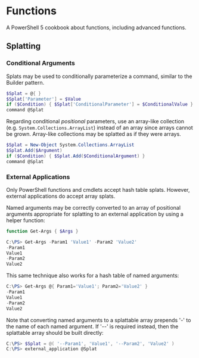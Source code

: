 # Functions
A PowerShell 5 cookbook about functions, including advanced functions.

## Splatting

### Conditional Arguments
Splats may be used to conditionally parameterize a command, similar to the
Builder pattern.

```powershell
$Splat = @{ }
$Splat['Parameter'] = $Value
if ($Condition) { $Splat['ConditionalParameter'] = $ConditionalValue }
command @Splat
```

Regarding conditional *positional* parameters, use an array-like collection (e.g.
`System.Collections.ArrayList`) instead of an array since arrays cannot be grown.
Array-like collections may be splatted as if they were arrays.

```powershell
$Splat = New-Object System.Collections.ArrayList
$Splat.Add($Argument)
if ($Condition) { $Splat.Add($ConditionalArgument) }
command @Splat
```

### External Applications
Only PowerShell functions and cmdlets accept hash table splats. However,
external applications do accept array splats.

Named arguments may be correctly converted to an array of positional arguments
appropriate for splatting to an external application by using a helper function:
```powershell
function Get-Args { $Args }
```

```powershell
C:\PS> Get-Args -Param1 'Value1' -Param2 'Value2'
-Param1
Value1
-Param2
Value2
```

This same technique also works for a hash table of named arguments:
```powershell
C:\PS> Get-Args @{ Param1='Value1'; Param2='Value2' }
-Param1
Value1
-Param2
Value2
```

Note that converting named arguments to a splattable array prepends '-' to the
name of each named argument.  If '--' is required instead, then the splattable
array should be built directly:
```powershell
C:\PS> $Splat = @( '--Param1', 'Value1', '--Param2', 'Value2' )
C:\PS> external_application @Splat
```